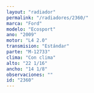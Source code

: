 ```yaml
---
layout: "radiador"
permalink: "/radiadores/2360/"
marca: "Ford"
modelo: "Ecosport"
ano: "2009"
motor: "L4 2.0"
transmision: "Estándar"
parte: "M-12733"
clima: "Con clima"
alto: "22 1/16"
ancho: "14 1/8"
observaciones: ""
id: "2360"
---
```


